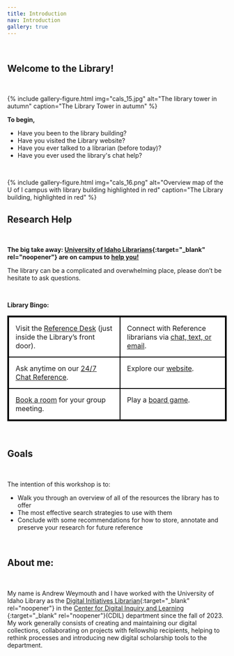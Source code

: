 ```yaml
---
title: Introduction
nav: Introduction
gallery: true
---
```


<br>

## Welcome to the Library!

<br>

{% include gallery-figure.html img="cals_15.jpg" alt="The library tower in autumn" caption="The Library Tower in autumn" %}

**To begin,**

- Have you been to the library building?
- Have you visited the Library website?
- Have you ever talked to a librarian (before today)?
- Have you ever used the library's chat help?

<br>

{% include gallery-figure.html img="cals_16.png" alt="Overview map of the U of I campus with library building highlighted in red" caption="The Library building, highlighted in red" %}

## Research Help

<br>

**The big take away: [University of Idaho Librarians](https://www.lib.uidaho.edu/about/librarians.html){:target="_blank" rel="noopener"} are on campus to [help you!](https://www.lib.uidaho.edu/help/)**

The library can be a complicated and overwhelming place, please don’t be hesitate to ask questions.

<br>

**Library Bingo:**

<table style="border: 2px solid black; border-collapse: collapse; background-color: #ffffff; width: 100%;">
  <tr>
    <td style="border: 2px solid black; padding: 15px; vertical-align: top;">Visit the <a href="https://www.lib.uidaho.edu/about/hours.html#reference">Reference Desk</a> (just inside the Library’s front door).</td>
    <td style="border: 2px solid black; padding: 15px; vertical-align: top;">Connect with Reference librarians via <a href="https://www.lib.uidaho.edu/help/">chat, text, or email</a>.</td>
  </tr>
  <tr>
    <td style="border: 2px solid black; padding: 15px; vertical-align: top;">Ask anytime on our <a href="https://www.lib.uidaho.edu/help/chat.html">24/7 Chat Reference</a>.</td>
    <td style="border: 2px solid black; padding: 15px; vertical-align: top;">Explore our <a href="https://www.lib.uidaho.edu/">website</a>.</td>
  </tr>
  <tr>
    <td style="border: 2px solid black; padding: 15px; vertical-align: top;"><a href="https://www.lib.uidaho.edu/services/rooms.html">Book a room</a> for your group meeting.</td>
    <td style="border: 2px solid black; padding: 15px; vertical-align: top;">Play a <a href="https://libguides.uidaho.edu/Games">board game</a>.</td>
  </tr>
</table>

<br>

## Goals

<br>

The intention of this workshop is to:

- Walk you through an overview of all of the resources the library has to offer 
- The most effective search strategies to use with them 
- Conclude with some recommendations for how to store, annotate and preserve your research for future reference

<br>

## About me:

<br>

My name is Andrew Weymouth and I have worked with the University of Idaho Library as the [Digital Initiatives Librarian](https://www.lib.uidaho.edu/about/people/aweymouth.html){:target="_blank" rel="noopener"} in the [Center for Digital Inquiry and Learning ](https://cdil.lib.uidaho.edu/){:target="_blank" rel="noopener"}(CDIL) department since the fall of 2023. My work generally consists of creating and maintaining our digital collections, collaborating on projects with fellowship recipients, helping to rethink processes and introducing new digital scholarship tools to the department.

<br>
